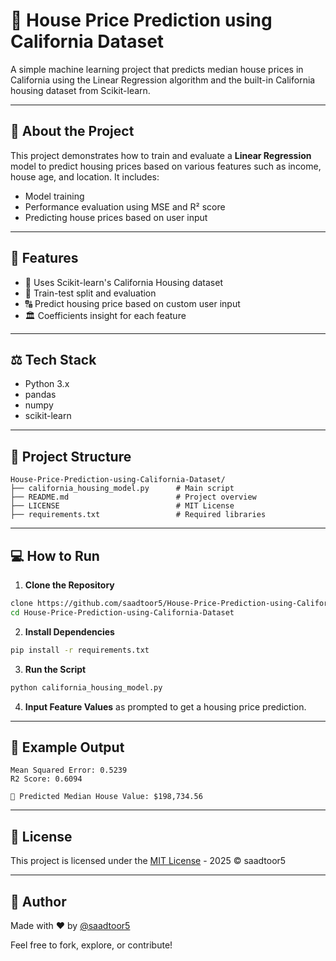 # 🏡 House Price Prediction using California Dataset

A simple machine learning project that predicts median house prices in California using the Linear Regression algorithm and the built-in California housing dataset from Scikit-learn.

---

## 🧬 About the Project

This project demonstrates how to train and evaluate a **Linear Regression** model to predict housing prices based on various features such as income, house age, and location. It includes:

* Model training
* Performance evaluation using MSE and R² score
* Predicting house prices based on user input

---

## 🚀 Features

* 🔢 Uses Scikit-learn's California Housing dataset
* 🔄 Train-test split and evaluation
* 🔠 Predict housing price based on custom user input
* 🏛️ Coefficients insight for each feature

---

## ⚖️ Tech Stack

* Python 3.x
* pandas
* numpy
* scikit-learn

---

## 📁 Project Structure

```
House-Price-Prediction-using-California-Dataset/
├── california_housing_model.py      # Main script
├── README.md                        # Project overview
├── LICENSE                          # MIT License
├── requirements.txt                 # Required libraries
```

---

## 💻 How to Run

1. **Clone the Repository**

```bash
clone https://github.com/saadtoor5/House-Price-Prediction-using-California-Dataset.git
cd House-Price-Prediction-using-California-Dataset
```

2. **Install Dependencies**

```bash
pip install -r requirements.txt
```

3. **Run the Script**

```bash
python california_housing_model.py
```

4. **Input Feature Values** as prompted to get a housing price prediction.

---

## 🌆 Example Output

```
Mean Squared Error: 0.5239
R2 Score: 0.6094

🏡 Predicted Median House Value: $198,734.56
```

---

## 📄 License

This project is licensed under the [MIT License](LICENSE) - 2025 © saadtoor5

---

## 👤 Author

Made with ❤️ by [@saadtoor5](https://github.com/saadtoor5)

Feel free to fork, explore, or contribute!
